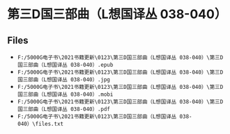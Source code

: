 # 第三D国三部曲（L想国译丛 038-040）

## Files

- `F:/5000G电子书\2021书籍更新\0123\第三D国三部曲（L想国译丛 038-040）\第三D国三部曲（L想国译丛 038-040）.epub`
- `F:/5000G电子书\2021书籍更新\0123\第三D国三部曲（L想国译丛 038-040）\第三D国三部曲（L想国译丛 038-040）.jpg`
- `F:/5000G电子书\2021书籍更新\0123\第三D国三部曲（L想国译丛 038-040）\第三D国三部曲（L想国译丛 038-040）.mobi`
- `F:/5000G电子书\2021书籍更新\0123\第三D国三部曲（L想国译丛 038-040）\第三D国三部曲（L想国译丛 038-040）.pdf`
- `F:/5000G电子书\2021书籍更新\0123\第三D国三部曲（L想国译丛 038-040）\files.txt`
